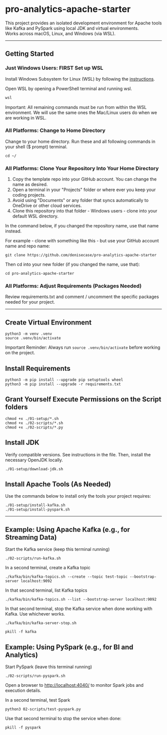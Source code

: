 # pro-analytics-apache-starter

This project provides an isolated development environment for Apache tools like Kafka and PySpark using local JDK and virtual environments.  
Works across macOS, Linux, and Windows (via WSL).  

---

## Getting Started

### Just Windows Users: FIRST Set up WSL 

Install Windows Subsystem for Linux (WSL) by following the [instructions](01-setup/windows-users-install-wsl.md).

Open WSL by opening a PowerShell terminal and running wsl. 

```powershell
wsl
```

Important: All remaining commands must be run from within the WSL environment. 
We will use the same ones the Mac/Linux users do when we are working in WSL. 

### All Platforms: Change to Home Directory

Change to your home directory. 
Run these and all following commands in your shell ($ prompt) terminal.


```shell
cd ~/
```

### All Platforms: Clone Your Repository Into Your Home Directory

1. Copy the template repo into your GitHub account. You can change the name as desired.
2. Open a terminal in your "Projects" folder or where ever you keep your coding projects.
3. Avoid using "Documents" or any folder that syncs automatically to OneDrive or other cloud services.
4. Clone this repository into that folder - Windows users - clone into your default WSL directory. 

In the command below, if you changed the repository name, use that name instead.  

For example - clone with something like this - but use your GitHub account name and repo name:

```shell
git clone https://github.com/denisecase/pro-analytics-apache-starter
```

Then cd into your new folder (if you changed the name, use that):

```shell
cd pro-analytics-apache-starter
```


### All Platforms: Adjust Requirements (Packages Needed)  
Review requirements.txt and comment / uncomment the specific packages needed for your project.  

---

## Create Virtual Environment

```shell
python3 -m venv .venv
source .venv/bin/activate
```

Important Reminder: Always run `source .venv/bin/activate` before working on the project.


## Install Requirements

```shell
python3 -m pip install --upgrade pip setuptools wheel
python3 -m pip install --upgrade -r requirements.txt

```

## Grant Yourself Execute Permissions on the Script folders

```shell
chmod +x ./01-setup/*.sh
chmod +x ./02-scripts/*.sh
chmod +x ./02-scripts/*.py
```


## Install JDK

Verify compatible versions. 
See instructions in the file. 
Then, install the necessary OpenJDK locally. 

```shell
./01-setup/download-jdk.sh
```

## Install Apache Tools (As Needed)

Use the commands below to install only the tools your project requires:

```shell
./01-setup/install-kafka.sh
./01-setup/install-pyspark.sh
```

---

## Example: Using Apache Kafka (e.g., for Streaming Data)

Start the Kafka service (keep this terminal running)

```shell
./02-scripts/run-kafka.sh
```

In a second terminal, create a Kafka topic

```shell
./kafka/bin/kafka-topics.sh --create --topic test-topic --bootstrap-server localhost:9092
```

In that second terminal, list Kafka topics

```shell
./kafka/bin/kafka-topics.sh --list --bootstrap-server localhost:9092
```

In that second terminal, stop the Kafka service when done working with Kafka. Use whichever works. 

```shell
./kafka/bin/kafka-server-stop.sh

pkill -f kafka
```


## Example: Using PySpark (e.g., for BI and Analytics)

Start PySpark (leave this terminal running)

```shell
./02-scripts/run-pyspark.sh
```

Open a browser to <http://localhost:4040/>  to monitor Spark jobs and execution details.

In a second terminal, test Spark

```shell
python3 02-scripts/test-pyspark.py
```

Use that second terminal to stop the service when done:

```shell
pkill -f pyspark
```

